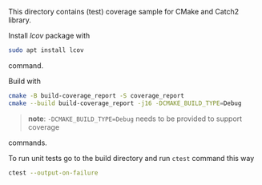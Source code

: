 This directory contains (test) coverage sample for CMake and Catch2 library.

Install *lcov* package with

```bash
sudo apt install lcov
```

command.

Build with

```bash
cmake -B build-coverage_report -S coverage_report
cmake --build build-coverage_report -j16 -DCMAKE_BUILD_TYPE=Debug
```

> **note**: `-DCMAKE_BUILD_TYPE=Debug` needs to be provided to support coverage 

commands.

To run unit tests go to the build directory and run `ctest` command this way

```bash
ctest --output-on-failure
```
